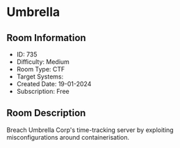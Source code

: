 ﻿# Umbrella

## Room Information
- ID: 735
- Difficulty: Medium
- Room Type: CTF
- Target Systems: 
- Created Date: 19-01-2024
- Subscription: Free

## Room Description
Breach Umbrella Corp's time-tracking server by exploiting misconfigurations around containerisation.
